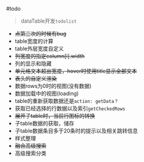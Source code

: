 #todo

> dataTable开发`todolist`


+ ~~点第三次的时候有bug~~
+ table宽度的计算
+ table外层宽度自定义
+ ~~列宽度的指定column[i].width~~
+ 列的显示和隐藏
+ ~~单元格文本超出宽度，hover时使用title显示全部文本~~
+ ~~表头的自定义渲染~~
+ 数据rows为0时的视图(没有数据)
+ 数据加载中的视图(loading)
+ table的重新获取数据还是`action: getData？`
+ 获取已经选择的行数据以及索引`getCheckedRows`
+ ~~展开子table时，当前行图标的转换~~
+ 子table数据的获取，储存
+ 子table数据条目多于20条时的提示以及相关跳转信息
+ 样式整理
+ ~~融合高级搜索~~
+ 高级搜索分类

